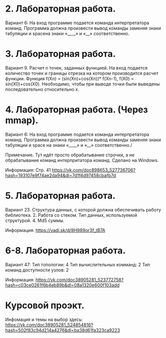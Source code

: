  
# 2. Лабораторная работа. 

Вариант 6: На вход программе подается команда интерпретатора команд. Программа должна произвести вывод команды заменяя знаки табуляции и spaceна знаки «____» и «__» соответственно.

# 3. Лабораторная работа. 

Вариант 9. Расчет n точек, заданных функцией. На вход подается количество точек и границы отрезка на котором производится расчет функции. Функция f(Xn) = (sin(Xn)+cos(Xn))* f(Xn-1), f(X0) = sin(X0)+cos(X0). Необходимо, чтобы при выводе точки были выведены последовательно относительно x. 


# 4. Лабораторная работа. (Через mmap).

Вариант 6: На вход программе подается команда интерпретатора команд. Программа должна произвести вывод команды заменяя знаки табуляции и space на знаки «____» и «__» соответственно./

Примечание.
Тут идёт просто обрабатывание строчки, а не обрабатывание команд интерпритатора команд. Сделано на Windows. 

Информация: Стр. 41 https://vk.com/doc898653_527736706?hash=193107e9f74ae2da94&dl=7d1f4d97458cbafb7d

# 5. Лабораторная работа.

Вариант 23.
Структура данных, с которой должна обеспечивать работу библиотека.
2. Работа со стеком.
Тип данных, используемой структурой.
4. Md5 суммы.

Информация: https://yadi.sk/d/8H989or3f_tB7A

# 6-8. Лабораторная работа.

Вариант 47:
Тип топологии: 4
Тип вычислительных комманд: 2
Тип команд доступности узлов: 2

Информация: https://vk.com/doc38905281_523772758?hash=c03ce0261f6b4eb89b&dl=08a1320e600f103add

# Курсовой проэкт. 

Инфомация и темы на выбор здесь: https://vk.com/doc38905281_524854816?hash=502f83c94d214a4276&dl=ba38d61fa323ca9223



